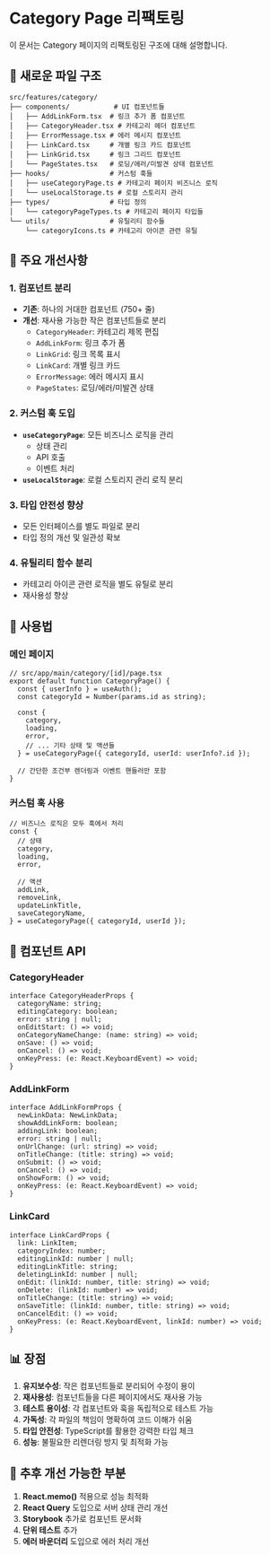 # Category Page 리팩토링

이 문서는 Category 페이지의 리팩토링된 구조에 대해 설명합니다.

## 📁 새로운 파일 구조

```
src/features/category/
├── components/           # UI 컴포넌트들
│   ├── AddLinkForm.tsx  # 링크 추가 폼 컴포넌트
│   ├── CategoryHeader.tsx # 카테고리 헤더 컴포넌트
│   ├── ErrorMessage.tsx # 에러 메시지 컴포넌트
│   ├── LinkCard.tsx     # 개별 링크 카드 컴포넌트
│   ├── LinkGrid.tsx     # 링크 그리드 컴포넌트
│   └── PageStates.tsx   # 로딩/에러/미발견 상태 컴포넌트
├── hooks/               # 커스텀 훅들
│   ├── useCategoryPage.ts # 카테고리 페이지 비즈니스 로직
│   └── useLocalStorage.ts # 로컬 스토리지 관리
├── types/               # 타입 정의
│   └── categoryPageTypes.ts # 카테고리 페이지 타입들
└── utils/               # 유틸리티 함수들
    └── categoryIcons.ts # 카테고리 아이콘 관련 유틸
```

## 🔄 주요 개선사항

### 1. 컴포넌트 분리

- **기존**: 하나의 거대한 컴포넌트 (750+ 줄)
- **개선**: 재사용 가능한 작은 컴포넌트들로 분리
  - `CategoryHeader`: 카테고리 제목 편집
  - `AddLinkForm`: 링크 추가 폼
  - `LinkGrid`: 링크 목록 표시
  - `LinkCard`: 개별 링크 카드
  - `ErrorMessage`: 에러 메시지 표시
  - `PageStates`: 로딩/에러/미발견 상태

### 2. 커스텀 훅 도입

- **`useCategoryPage`**: 모든 비즈니스 로직을 관리
  - 상태 관리
  - API 호출
  - 이벤트 처리
- **`useLocalStorage`**: 로컬 스토리지 관리 로직 분리

### 3. 타입 안전성 향상

- 모든 인터페이스를 별도 파일로 분리
- 타입 정의 개선 및 일관성 확보

### 4. 유틸리티 함수 분리

- 카테고리 아이콘 관련 로직을 별도 유틸로 분리
- 재사용성 향상

## 🎯 사용법

### 메인 페이지

```tsx
// src/app/main/category/[id]/page.tsx
export default function CategoryPage() {
  const { userInfo } = useAuth();
  const categoryId = Number(params.id as string);

  const {
    category,
    loading,
    error,
    // ... 기타 상태 및 액션들
  } = useCategoryPage({ categoryId, userId: userInfo?.id });

  // 간단한 조건부 렌더링과 이벤트 핸들러만 포함
}
```

### 커스텀 훅 사용

```tsx
// 비즈니스 로직은 모두 훅에서 처리
const {
  // 상태
  category,
  loading,
  error,

  // 액션
  addLink,
  removeLink,
  updateLinkTitle,
  saveCategoryName,
} = useCategoryPage({ categoryId, userId });
```

## 🔧 컴포넌트 API

### CategoryHeader

```tsx
interface CategoryHeaderProps {
  categoryName: string;
  editingCategory: boolean;
  error: string | null;
  onEditStart: () => void;
  onCategoryNameChange: (name: string) => void;
  onSave: () => void;
  onCancel: () => void;
  onKeyPress: (e: React.KeyboardEvent) => void;
}
```

### AddLinkForm

```tsx
interface AddLinkFormProps {
  newLinkData: NewLinkData;
  showAddLinkForm: boolean;
  addingLink: boolean;
  error: string | null;
  onUrlChange: (url: string) => void;
  onTitleChange: (title: string) => void;
  onSubmit: () => void;
  onCancel: () => void;
  onShowForm: () => void;
  onKeyPress: (e: React.KeyboardEvent) => void;
}
```

### LinkCard

```tsx
interface LinkCardProps {
  link: LinkItem;
  categoryIndex: number;
  editingLinkId: number | null;
  editingLinkTitle: string;
  deletingLinkId: number | null;
  onEdit: (linkId: number, title: string) => void;
  onDelete: (linkId: number) => void;
  onTitleChange: (title: string) => void;
  onSaveTitle: (linkId: number, title: string) => void;
  onCancelEdit: () => void;
  onKeyPress: (e: React.KeyboardEvent, linkId: number) => void;
}
```

## 📊 장점

1. **유지보수성**: 작은 컴포넌트들로 분리되어 수정이 용이
2. **재사용성**: 컴포넌트들을 다른 페이지에서도 재사용 가능
3. **테스트 용이성**: 각 컴포넌트와 훅을 독립적으로 테스트 가능
4. **가독성**: 각 파일의 책임이 명확하여 코드 이해가 쉬움
5. **타입 안전성**: TypeScript를 활용한 강력한 타입 체크
6. **성능**: 불필요한 리렌더링 방지 및 최적화 가능

## 🚀 추후 개선 가능한 부분

1. **React.memo()** 적용으로 성능 최적화
2. **React Query** 도입으로 서버 상태 관리 개선
3. **Storybook** 추가로 컴포넌트 문서화
4. **단위 테스트** 추가
5. **에러 바운더리** 도입으로 에러 처리 개선
